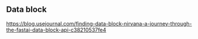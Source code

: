 ## Data block

https://blog.usejournal.com/finding-data-block-nirvana-a-journey-through-the-fastai-data-block-api-c38210537fe4

